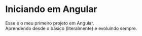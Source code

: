 # Iniciando em Angular

Esse é o meu primeiro projeto em Angular. <br>
Aprendendo desde o básico (literalmente) e evoluindo sempre.
